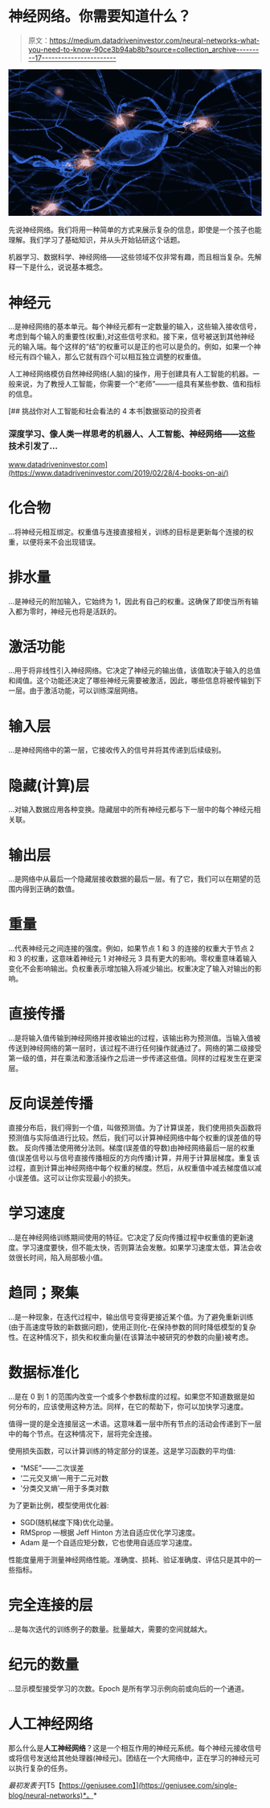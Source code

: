 # 神经网络。你需要知道什么？

> 原文：<https://medium.datadriveninvestor.com/neural-networks-what-you-need-to-know-90ce3b94ab8b?source=collection_archive---------17----------------------->

![](img/41a8935e4dccdad7681575af7455f0c1.png)

先说神经网络。我们将用一种简单的方式来展示复杂的信息，即使是一个孩子也能理解。我们学习了基础知识，并从头开始钻研这个话题。

机器学习、数据科学、神经网络——这些领域不仅非常有趣，而且相当复杂。先解释一下是什么，说说基本概念。

# 神经元

…是神经网络的基本单元。每个神经元都有一定数量的输入，这些输入接收信号，考虑到每个输入的重要性(权重),对这些信号求和。接下来，信号被送到其他神经元的输入端。每个这样的“结”的权重可以是正的也可以是负的。例如，如果一个神经元有四个输入，那么它就有四个可以相互独立调整的权重值。

人工神经网络模仿自然神经网络(人脑)的操作，用于创建具有人工智能的机器。一般来说，为了教授人工智能，你需要一个“老师”——一组具有某些参数、值和指标的信息。

[](https://www.datadriveninvestor.com/2019/02/28/4-books-on-ai/) [## 挑战你对人工智能和社会看法的 4 本书|数据驱动的投资者

### 深度学习、像人类一样思考的机器人、人工智能、神经网络——这些技术引发了…

www.datadriveninvestor.com](https://www.datadriveninvestor.com/2019/02/28/4-books-on-ai/) 

# 化合物

…将神经元相互绑定。权重值与连接直接相关，训练的目标是更新每个连接的权重，以便将来不会出现错误。

# 排水量

…是神经元的附加输入，它始终为 1，因此有自己的权重。这确保了即使当所有输入都为零时，神经元也将是活跃的。

# 激活功能

…用于将非线性引入神经网络。它决定了神经元的输出值，该值取决于输入的总值和阈值。这个功能还决定了哪些神经元需要被激活，因此，哪些信息将被传输到下一层。由于激活功能，可以训练深层网络。

# 输入层

…是神经网络中的第一层，它接收传入的信号并将其传递到后续级别。

# 隐藏(计算)层

…对输入数据应用各种变换。隐藏层中的所有神经元都与下一层中的每个神经元相关联。

# 输出层

…是网络中从最后一个隐藏层接收数据的最后一层。有了它，我们可以在期望的范围内得到正确的数值。

# 重量

…代表神经元之间连接的强度。例如，如果节点 1 和 3 的连接的权重大于节点 2 和 3 的权重，这意味着神经元 1 对神经元 3 具有更大的影响。零权重意味着输入变化不会影响输出。负权重表示增加输入将减少输出。权重决定了输入对输出的影响。

# 直接传播

…是将输入值传输到神经网络并接收输出的过程，该输出称为预测值。当输入值被传送到神经网络的第一层时，该过程不进行任何操作就通过了。网络的第二级接受第一级的值，并在乘法和激活操作之后进一步传递这些值。同样的过程发生在更深层。

# 反向误差传播

直接分布后，我们得到一个值，叫做预测值。为了计算误差，我们使用损失函数将预测值与实际值进行比较。然后，我们可以计算神经网络中每个权重的误差值的导数。
反向传播法使用微分法则。梯度(误差值的导数)由神经网络最后一层的权重值(误差信号以与信号直接传播相反的方向传播)计算，并用于计算层梯度。重复该过程，直到计算出神经网络中每个权重的梯度。然后，从权重值中减去梯度值以减小误差值。这可以让你实现最小的损失。

# 学习速度

…是在神经网络训练期间使用的特征。它决定了反向传播过程中权重值的更新速度。学习速度要快，但不能太快，否则算法会发散。如果学习速度太低，算法会收敛很长时间，陷入局部极小值。

# 趋同；聚集

…是一种现象，在迭代过程中，输出信号变得更接近某个值。为了避免重新训练(由于高速度导致的新数据问题)，使用正则化-在保持参数的同时降低模型的复杂性。在这种情况下，损失和权重向量(在该算法中被研究的参数的向量)被考虑。

# 数据标准化

…是在 0 到 1 的范围内改变一个或多个参数标度的过程。如果您不知道数据是如何分布的，应该使用这种方法。同样，在它的帮助下，你可以加快学习速度。

值得一提的是全连接层这一术语。这意味着一层中所有节点的活动会传递到下一层中的每个节点。在这种情况下，层将完全连接。

使用损失函数，可以计算训练的特定部分的误差。这是学习函数的平均值:

*   “MSE”——二次误差
*   ‘二元交叉熵’—用于二元对数
*   '分类交叉熵'—用于多类对数

为了更新比例，模型使用优化器:

*   SGD(随机梯度下降)优化动量。
*   RMSprop —根据 Jeff Hinton 方法自适应优化学习速度。
*   Adam 是一个自适应矩分数，它也使用自适应学习速度。

性能度量用于测量神经网络性能。准确度、损耗、验证准确度、评估只是其中的一些指标。

# 完全连接的层

…是每次迭代的训练例子的数量。批量越大，需要的空间就越大。

# 纪元的数量

…显示模型接受学习的次数。Epoch 是所有学习示例向前或向后的一个通道。

# 人工神经网络

那么什么是**人工神经网络**？这是一个相互作用的神经元系统。每个神经元接收信号或将信号发送给其他处理器(神经元)。团结在一个大网络中，正在学习的神经元可以执行复杂的任务。

*最初发表于*[T5【https://geniusee.com】](https://geniusee.com/single-blog/neural-networks)*。*
